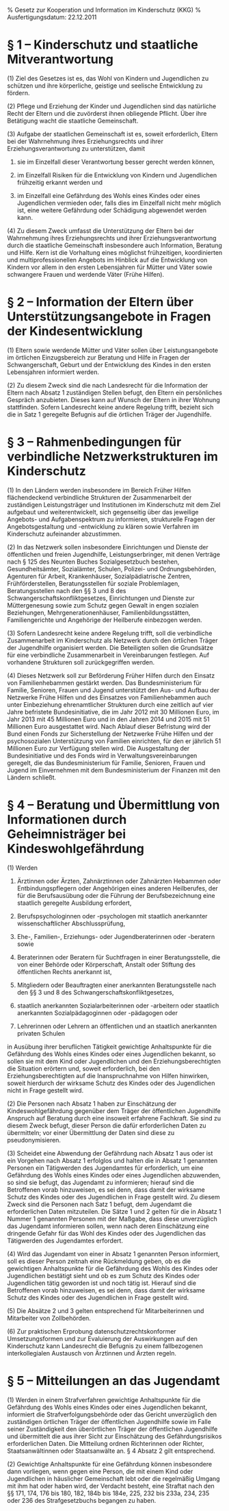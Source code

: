 % Gesetz zur Kooperation und Information im Kinderschutz  (KKG)
% Ausfertigungsdatum: 22.12.2011
 
# § 1 – Kinderschutz und staatliche Mitverantwortung

(1) Ziel des Gesetzes ist es, das Wohl von Kindern und Jugendlichen zu schützen und ihre körperliche, geistige und seelische Entwicklung zu fördern.

(2) Pflege und Erziehung der Kinder und Jugendlichen sind das natürliche Recht der Eltern und die zuvörderst ihnen obliegende Pflicht. Über ihre Betätigung wacht die staatliche Gemeinschaft.

(3) Aufgabe der staatlichen Gemeinschaft ist es, soweit erforderlich, Eltern bei der Wahrnehmung ihres Erziehungsrechts und ihrer Erziehungsverantwortung zu unterstützen, damit

1. sie im Einzelfall dieser Verantwortung besser gerecht werden können,

2. im Einzelfall Risiken für die Entwicklung von Kindern und Jugendlichen frühzeitig erkannt werden und

3. im Einzelfall eine Gefährdung des Wohls eines Kindes oder eines Jugendlichen vermieden oder, falls dies im Einzelfall nicht mehr möglich ist, eine weitere Gefährdung oder Schädigung abgewendet werden kann.

(4) Zu diesem Zweck umfasst die Unterstützung der Eltern bei der Wahrnehmung ihres Erziehungsrechts und ihrer Erziehungsverantwortung durch die staatliche Gemeinschaft insbesondere auch Information, Beratung und Hilfe. Kern ist die Vorhaltung eines möglichst frühzeitigen, koordinierten und multiprofessionellen Angebots im Hinblick auf die Entwicklung von Kindern vor allem in den ersten Lebensjahren für Mütter und Väter sowie schwangere Frauen und werdende Väter (Frühe Hilfen).

# § 2 – Information der Eltern über Unterstützungsangebote in Fragen der Kindesentwicklung

(1) Eltern sowie werdende Mütter und Väter sollen über Leistungsangebote im örtlichen Einzugsbereich zur Beratung und Hilfe in Fragen der Schwangerschaft, Geburt und der Entwicklung des Kindes in den ersten Lebensjahren informiert werden.

(2) Zu diesem Zweck sind die nach Landesrecht für die Information der Eltern nach Absatz 1 zuständigen Stellen befugt, den Eltern ein persönliches Gespräch anzubieten. Dieses kann auf Wunsch der Eltern in ihrer Wohnung stattfinden. Sofern Landesrecht keine andere Regelung trifft, bezieht sich die in Satz 1 geregelte Befugnis auf die örtlichen Träger der Jugendhilfe.

# § 3 – Rahmenbedingungen für verbindliche Netzwerkstrukturen im Kinderschutz

(1) In den Ländern werden insbesondere im Bereich Früher Hilfen flächendeckend verbindliche Strukturen der Zusammenarbeit der zuständigen Leistungsträger und Institutionen im Kinderschutz mit dem Ziel aufgebaut und weiterentwickelt, sich gegenseitig über das jeweilige Angebots- und Aufgabenspektrum zu informieren, strukturelle Fragen der Angebotsgestaltung und -entwicklung zu klären sowie Verfahren im Kinderschutz aufeinander abzustimmen.

(2) In das Netzwerk sollen insbesondere Einrichtungen und Dienste der öffentlichen und freien Jugendhilfe, Leistungserbringer, mit denen Verträge nach § 125 des Neunten Buches Sozialgesetzbuch bestehen, Gesundheitsämter, Sozialämter, Schulen, Polizei- und Ordnungsbehörden, Agenturen für Arbeit, Krankenhäuser, Sozialpädiatrische Zentren, Frühförderstellen, Beratungsstellen für soziale Problemlagen, Beratungsstellen nach den §§ 3 und 8 des Schwangerschaftskonfliktgesetzes, Einrichtungen und Dienste zur Müttergenesung sowie zum Schutz gegen Gewalt in engen sozialen Beziehungen, Mehrgenerationenhäuser, Familienbildungsstätten, Familiengerichte und Angehörige der Heilberufe einbezogen werden.

(3) Sofern Landesrecht keine andere Regelung trifft, soll die verbindliche Zusammenarbeit im Kinderschutz als Netzwerk durch den örtlichen Träger der Jugendhilfe organisiert werden. Die Beteiligten sollen die Grundsätze für eine verbindliche Zusammenarbeit in Vereinbarungen festlegen. Auf vorhandene Strukturen soll zurückgegriffen werden.

(4) Dieses Netzwerk soll zur Beförderung Früher Hilfen durch den Einsatz von Familienhebammen gestärkt werden. Das Bundesministerium für Familie, Senioren, Frauen und Jugend unterstützt den Aus- und Aufbau der Netzwerke Frühe Hilfen und des Einsatzes von Familienhebammen auch unter Einbeziehung ehrenamtlicher Strukturen durch eine zeitlich auf vier Jahre befristete Bundesinitiative, die im Jahr 2012 mit 30 Millionen Euro, im Jahr 2013 mit 45 Millionen Euro und in den Jahren 2014 und 2015 mit 51 Millionen Euro ausgestattet wird. Nach Ablauf dieser Befristung wird der Bund einen Fonds zur Sicherstellung der Netzwerke Frühe Hilfen und der psychosozialen Unterstützung von Familien einrichten, für den er jährlich 51 Millionen Euro zur Verfügung stellen wird. Die Ausgestaltung der Bundesinitiative und des Fonds wird in Verwaltungsvereinbarungen geregelt, die das Bundesministerium für Familie, Senioren, Frauen und Jugend im Einvernehmen mit dem Bundesministerium der Finanzen mit den Ländern schließt.

# § 4 – Beratung und Übermittlung von Informationen durch Geheimnisträger bei Kindeswohlgefährdung

(1) Werden

1. Ärztinnen oder Ärzten, Zahnärztinnen oder Zahnärzten Hebammen oder Entbindungspflegern oder Angehörigen eines anderen Heilberufes, der für die Berufsausübung oder die Führung der Berufsbezeichnung eine staatlich geregelte Ausbildung erfordert,

2. Berufspsychologinnen oder -psychologen mit staatlich anerkannter wissenschaftlicher Abschlussprüfung,

3. Ehe-, Familien-, Erziehungs- oder Jugendberaterinnen oder -beratern sowie

4. Beraterinnen oder Beratern für Suchtfragen in einer Beratungsstelle, die von einer Behörde oder Körperschaft, Anstalt oder Stiftung des öffentlichen Rechts anerkannt ist,

5. Mitgliedern oder Beauftragten einer anerkannten Beratungsstelle nach den §§ 3 und 8 des Schwangerschaftskonfliktgesetzes,

6. staatlich anerkannten Sozialarbeiterinnen oder -arbeitern oder staatlich anerkannten Sozialpädagoginnen oder -pädagogen oder

7. Lehrerinnen oder Lehrern an öffentlichen und an staatlich anerkannten privaten Schulen

in Ausübung ihrer beruflichen Tätigkeit gewichtige Anhaltspunkte für die Gefährdung des Wohls eines Kindes oder eines Jugendlichen bekannt, so sollen sie mit dem Kind oder Jugendlichen und den Erziehungsberechtigten die Situation erörtern und, soweit erforderlich, bei den Erziehungsberechtigten auf die Inanspruchnahme von Hilfen hinwirken, soweit hierdurch der wirksame Schutz des Kindes oder des Jugendlichen nicht in Frage gestellt wird.

(2) Die Personen nach Absatz 1 haben zur Einschätzung der Kindeswohlgefährdung gegenüber dem Träger der öffentlichen Jugendhilfe Anspruch auf Beratung durch eine insoweit erfahrene Fachkraft. Sie sind zu diesem Zweck befugt, dieser Person die dafür erforderlichen Daten zu übermitteln; vor einer Übermittlung der Daten sind diese zu pseudonymisieren.

(3) Scheidet eine Abwendung der Gefährdung nach Absatz 1 aus oder ist ein Vorgehen nach Absatz 1 erfolglos und halten die in Absatz 1 genannten Personen ein Tätigwerden des Jugendamtes für erforderlich, um eine Gefährdung des Wohls eines Kindes oder eines Jugendlichen abzuwenden, so sind sie befugt, das Jugendamt zu informieren; hierauf sind die Betroffenen vorab hinzuweisen, es sei denn, dass damit der wirksame Schutz des Kindes oder des Jugendlichen in Frage gestellt wird. Zu diesem Zweck sind die Personen nach Satz 1 befugt, dem Jugendamt die erforderlichen Daten mitzuteilen. Die Sätze 1 und 2 gelten für die in Absatz 1 Nummer 1 genannten Personen mit der Maßgabe, dass diese unverzüglich das Jugendamt informieren sollen, wenn nach deren Einschätzung eine dringende Gefahr für das Wohl des Kindes oder des Jugendlichen das Tätigwerden des Jugendamtes erfordert.

(4) Wird das Jugendamt von einer in Absatz 1 genannten Person informiert, soll es dieser Person zeitnah eine Rückmeldung geben, ob es die gewichtigen Anhaltspunkte für die Gefährdung des Wohls des Kindes oder Jugendlichen bestätigt sieht und ob es zum Schutz des Kindes oder Jugendlichen tätig geworden ist und noch tätig ist. Hierauf sind die Betroffenen vorab hinzuweisen, es sei denn, dass damit der wirksame Schutz des Kindes oder des Jugendlichen in Frage gestellt wird.

(5) Die Absätze 2 und 3 gelten entsprechend für Mitarbeiterinnen und Mitarbeiter von Zollbehörden.

(6) Zur praktischen Erprobung datenschutzrechtskonformer Umsetzungsformen und zur Evaluierung der Auswirkungen auf den Kinderschutz kann Landesrecht die Befugnis zu einem fallbezogenen interkollegialen Austausch von Ärztinnen und Ärzten regeln.

# § 5 – Mitteilungen an das Jugendamt

(1) Werden in einem Strafverfahren gewichtige Anhaltspunkte für die Gefährdung des Wohls eines Kindes oder eines Jugendlichen bekannt, informiert die Strafverfolgungsbehörde oder das Gericht unverzüglich den zuständigen örtlichen Träger der öffentlichen Jugendhilfe sowie im Falle seiner Zuständigkeit den überörtlichen Träger der öffentlichen Jugendhilfe und übermittelt die aus ihrer Sicht zur Einschätzung des Gefährdungsrisikos erforderlichen Daten. Die Mitteilung ordnen Richterinnen oder Richter, Staatsanwältinnen oder Staatsanwälte an. § 4 Absatz 2 gilt entsprechend.

(2) Gewichtige Anhaltspunkte für eine Gefährdung können insbesondere dann vorliegen, wenn gegen eine Person, die mit einem Kind oder Jugendlichen in häuslicher Gemeinschaft lebt oder die regelmäßig Umgang mit ihm hat oder haben wird, der Verdacht besteht, eine Straftat nach den §§ 171, 174, 176 bis 180, 182, 184b bis 184e, 225, 232 bis 233a, 234, 235 oder 236 des Strafgesetzbuchs begangen zu haben.
